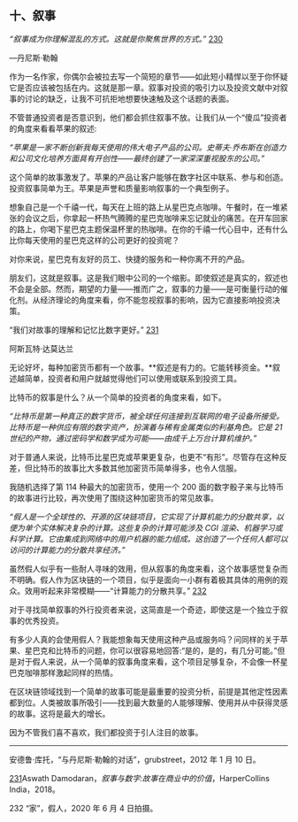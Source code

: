 

## 十、叙事

*“叙事成为你理解混乱的方式。这就是你聚焦世界的方式。”* [230](CarterLeeWoetzel_019_ebook-13.xhtml#footnote-231)

—丹尼斯·勒翰

作为一名作家，你偶尔会被拉去写一个简短的章节——如此短小精悍以至于你怀疑它是否应该被包括在内。这就是那一章。叙事对投资的吸引力以及投资文献中对叙事的讨论的缺乏，让我不可抗拒地想要快速触及这个话题的表面。

不管普通投资者是否意识到，他们都会抓住叙事不放。让我们从一个“傻瓜”投资者的角度来看看苹果的叙述:

*“苹果是一家不断创新我每天使用的伟大电子产品的公司。史蒂夫·乔布斯在创造力和公司文化培养方面具有开创性——最终创建了一家深深重视股东的公司。”*

这个简单的故事激发了。苹果的产品让客户能够在数字社区中联系、参与和创造。投资叙事简单为王。苹果是声誉和质量影响叙事的一个典型例子。

想象自己是一个千禧一代，每天在上班的路上从星巴克点咖啡。午餐时，在一堆紧张的会议之后，你拿起一杯热气腾腾的星巴克咖啡来忘记就业的痛苦。在开车回家的路上，你喝下星巴克主题保温杯里的热咖啡。在你的千禧一代心目中，还有什么比你每天使用的星巴克这样的公司更好的投资呢？

对你来说，星巴克有友好的员工、快捷的服务和一种你离不开的产品。

朋友们，这就是叙事。这是我们眼中公司的一个缩影。即使叙述是真实的，叙述也不会是全部。然而，期望的力量——推而广之，叙事的力量——是可衡量行动的催化剂。从经济理论的角度来看，你不能忽视叙事的影响，因为它直接影响投资决策。

“我们对故事的理解和记忆比数字更好。” [231](CarterLeeWoetzel_019_ebook-13.xhtml#footnote-230)

阿斯瓦特·达莫达兰

无论好坏，每种加密货币都有一个故事。**叙述是有力的。它能转移资金。**叙述越简单，投资者和用户就越觉得他们可以使用或联系到投资工具。

比特币的叙事是什么？从一个简单的投资者的角度来看，如下。

*“比特币是第一种真正的数字货币，被全球任何连接到互联网的电子设备所接受。比特币是一种供应有限的数字资产，扮演着与稀有金属类似的利基角色。它是 21 世纪的产物，通过密码学和数学成为可能——由成千上万台计算机维护。”*

对于普通人来说，比特币比星巴克或苹果更复杂，也更不“有形”。尽管存在这种反差，但比特币的故事比大多数其他加密货币简单得多，也令人信服。

我随机选择了第 114 种最大的加密货币，使用一个 200 面的数字骰子来与比特币的故事进行比较，再次使用了围绕这种加密货币的常见故事。

*“假人是一个全球性的、开源的区块链项目，它实现了计算机能力的分散共享，以便为单个实体解决复杂的计算。这些复杂的计算可能涉及 CGI 渲染、机器学习或科学计算。它由集成到网络中的用户机器的能力组成。这创造了一个任何人都可以访问的计算能力的分散共享经济。”*

虽然假人似乎有一些耐人寻味的效用，但从叙事的角度来看，这个故事感觉复杂而不明确。假人作为区块链的一个项目，似乎是面向一小群有着极其具体的用例的观众。效用听起来非常模糊——“计算能力的分散共享。” [232](CarterLeeWoetzel_019_ebook-13.xhtml#footnote-229)

对于寻找简单叙事的外行投资者来说，这简直是一个奇迹，即使这是一个独立于叙事的优秀投资。

有多少人真的会使用假人？我能想象每天使用这种产品或服务吗？问同样的关于苹果、星巴克和比特币的问题，你可以很容易地回答:“是的，是的，有几分可能。”但是对于假人来说，从一个简单的叙事角度来看，这个项目足够复杂，不会像一杯星巴克咖啡那样激起同样的热情。

在区块链领域找到一个简单的故事可能是最重要的投资分析，前提是其他定性因素都到位。人类被故事所吸引——找到最大数量的人能够理解、使用并从中获得灵感的故事。这将是最大的增长。

因为不管我们喜不喜欢，我们都投资于引人注目的故事。

* * *

安德鲁·库托，“与丹尼斯·勒翰的对话”，grubstreet，2012 年 1 月 10 日。

[231](CarterLeeWoetzel_019_ebook-13.xhtml#footnote-230-backlink)Aswath Damodaran，*叙事与数字:故事在商业中的价值*，HarperCollins India，2018。

232 “家”，假人，2020 年 6 月 4 日拍摄。